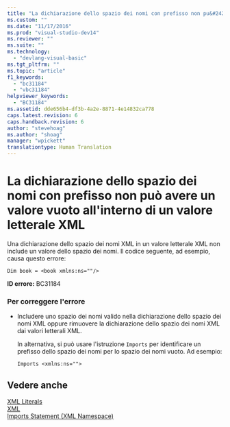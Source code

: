 ```yaml
---
title: "La dichiarazione dello spazio dei nomi con prefisso non pu&#242; avere un valore vuoto all&#39;interno di un valore letterale XML | Microsoft Docs"
ms.custom: ""
ms.date: "11/17/2016"
ms.prod: "visual-studio-dev14"
ms.reviewer: ""
ms.suite: ""
ms.technology: 
  - "devlang-visual-basic"
ms.tgt_pltfrm: ""
ms.topic: "article"
f1_keywords: 
  - "bc31184"
  - "vbc31184"
helpviewer_keywords: 
  - "BC31184"
ms.assetid: dde656b4-df3b-4a2e-8871-4e14832ca778
caps.latest.revision: 6
caps.handback.revision: 6
author: "stevehoag"
ms.author: "shoag"
manager: "wpickett"
translationtype: Human Translation
---
```

# La dichiarazione dello spazio dei nomi con prefisso non pu&#242; avere un valore vuoto all&#39;interno di un valore letterale XML
Una dichiarazione dello spazio dei nomi XML in un valore letterale XML non include un valore dello spazio dei nomi. Il codice seguente, ad esempio, causa questo errore:  
  
```vb#  
Dim book = <book xmlns:ns=""/>  
```  
  
 **ID errore:** BC31184  
  
### Per correggere l'errore  
  
-   Includere uno spazio dei nomi valido nella dichiarazione dello spazio dei nomi XML oppure rimuovere la dichiarazione dello spazio dei nomi XML dai valori letterali XML.  
  
     In alternativa, si può usare l'istruzione `Imports` per identificare un prefisso dello spazio dei nomi per lo spazio dei nomi vuoto. Ad esempio:  
  
    ```vb#  
    Imports <xmlns:ns="">  
    ```  
  
## Vedere anche  
 [XML Literals](../../visual-basic/language-reference/xml-literals/index.md)   
 [XML](../../visual-basic/programming-guide/language-features/xml/index.md)   
 [Imports Statement \(XML Namespace\)](../../visual-basic/language-reference/statements/imports-statement-xml-namespace.md)